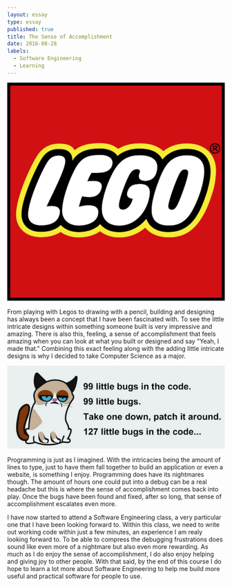 ```yaml
---
layout: essay
type: essay
published: true
title: The Sense of Accomplishment
date: 2016-08-28
labels:
  - Software Engineering
  - Learning
---
```


<img class="ui tiny right circular floated image" src="../images/LEGO_logo.jpg">

From playing with Legos to drawing with a pencil, building and designing has always been a concept that I have been fascinated with. To see the little intricate designs within something someone built is very impressive and amazing. There is also this, feeling, a sense of accomplishment that feels amazing when you can look at what you built or designed and say "Yeah, I made that." Combining this exact feeling along with the adding little intricate designs is why I decided to take Computer Science as a major. 

<img class="ui tiny right circular floated image" src="../images/99littlebugs.png">

Programming is just as I imagined. With the intricacies being the amount of lines to type, just to have them fall together to build an application or even a website, is something I enjoy. Programming does have its nightmares though. The amount of hours one could put into a debug can be a real headache but this is where the sense of accomplishment comes back into play. Once the bugs have been found and fixed, after so long, that sense of accomplishment escalates even more.

I have now started to attend a Software Engineering class, a very particular one that I have been looking forward to. Within this class, we need to write out working code within just a few minutes, an experience I am realy looking forward to. To be able to compress the debugging frustrations does sound like even more of a nightmare but also even more rewarding. As much as I do enjoy the sense of accomplishment, I do also enjoy helping and giving joy to other people. With that said, by the end of this course I do hope to learn a lot more about Software Engineering to help me build more useful and practical software for people to use.
